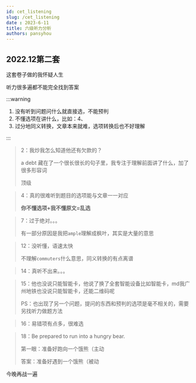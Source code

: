 ```yaml
---
id: cet_listening
slug: /cet_listening
date : 2023-6-11
title: 六级听力分析
authors: pansyhou
---
```


## 2022.12第二套

这套卷子做的我怀疑人生

听力很多遍都不能完全找到答案

:::warning

1. 没有听到问题问什么就直接选，不能预判
2. 不懂选项在讲什么，比如：4、
3. 过分地同义转换，文章本来就难，选项转换后也不好理解

:::







> 2：我炒我怎么知道他还有欠款的？
>
> a debt 藏在了一个很长很长的句子里，我专注于理解前面讲了什么，加了很多形容词
>
> 顶级

> 4：真的很难听到题目的选项能与文章一一对应
>
> **你不懂选项+我不懂原文=乱选**

> 7：过于绝对。。。
>
> 有一部分原因是我把`ample`理解成枫叶，其实是大量的意思

> 12：没听懂，语速太快
>
> 不理解`commuters`什么意思，同义转换的有点离谱

> 14：真听不出来。。。

> 15：他也没说只能智能卡，他说了换了全套智能设备比如智能卡，md我广州地铁也没说只能智能卡，还能二维码呢
>
> PS：也出现了另一个问题，提问的东西和预判的选项是毫不相关的，需要另找听力做题方法

> 16：易错项有点多，很难选

> 18：Be prepared to run into a  hungry bear.
>
> 第一眼：准备好跑向一个饿熊（主动
>
> 答案：准备好遇到一个饿熊（被动

今晚再战一遍

